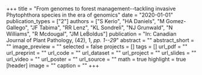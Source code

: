 +++
title = "From genomes to forest management--tackling invasive Phytophthora species in the era of genomics"
date = "2020-01-01"
publication_types = ["2"]
authors = ["S Kerio", "HA Daniels", "M Gomez-Gallego", "JF Tabima", "RR Lenz", "KL Sondreli", "NJ Grunwald", "N Williams", "R Mcdougal", "JM LeBoldus"]
publication = "In: Canadian Journal of Plant Pathology, (42), 1, _pp. 1--29_"
abstract = ""
abstract_short = ""
image_preview = ""
selected = false
projects = []
tags = []
url_pdf = ""
url_preprint = ""
url_code = ""
url_dataset = ""
url_project = ""
url_slides = ""
url_video = ""
url_poster = ""
url_source = ""
math = true
highlight = true
[header]
image = ""
caption = ""
+++
